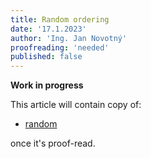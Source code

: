 ```yaml
---
title: Random ordering
date: '17.1.2023'
author: 'Ing. Jan Novotný'
proofreading: 'needed'
published: false
---
```


**Work in progress**

This article will contain copy of:

- [random](https://evitadb.io/research/assignment/querying/query_language#random)

once it's proof-read.